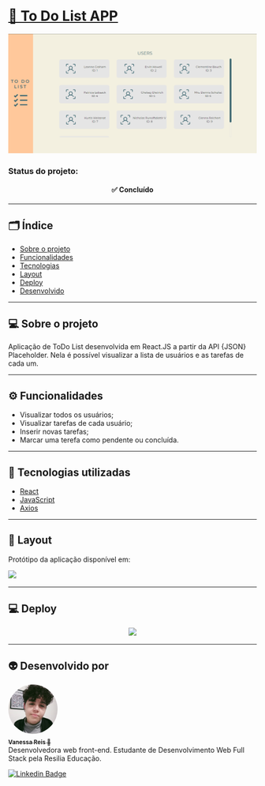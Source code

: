 # <a href="https://harmonious-cendol-c8e926.netlify.app/">🔗 To Do List APP</a>

<img src="./src/ReadMe/ToDoPrint.png">

### Status do projeto: 
<h4 align="center"> ✅ Concluído </h4>

---

## 🗂️ Índice
<!--ts-->
   * [Sobre o projeto](#💻-sobre-o-projeto)
   * [Funcionalidades](#⚙️-funcionalidades)
   * [Tecnologias](#🔧-tecnologias-utilizadas)
   * [Layout](#🎨-layout)
   * [Deploy](#💻-deploy)
   * [Desenvolvido](#👽-autora)
<!--te-->

---

## 💻 Sobre o projeto 

<p>Aplicação de ToDo List desenvolvida em React.JS a partir da API {JSON} Placeholder. Nela é possível visualizar a lista de usuários e as tarefas de cada um.</p>

---

## ⚙️ Funcionalidades
- Visualizar todos os usuários;
- Visualizar tarefas de cada usuário;
- Inserir novas tarefas;
- Marcar uma terefa como pendente ou concluída. 

---

## 🔧 Tecnologias utilizadas

- <a href="https://pt-br.reactjs.org/"> React </a>
- <a href="https://www.javascript.com/"> JavaScript </a>
- <a href="https://axios-http.com/ptbr/docs/intro"> Axios </a>

---

## 🎨 Layout

<p> Protótipo da aplicação disponível em: 

<a href="https://www.figma.com/community/file/1087845031132173801">  <img src="https://img.shields.io/badge/Figma-F24E1E?style=for-the-badge&logo=figma&logoColor=white"></a> </p>

---

## 💻 Deploy 
<p align="center">
<a href="https://harmonious-cendol-c8e926.netlify.app/"> <img src="https://img.shields.io/badge/Netlify-00C7B7?style=for-the-badge&logo=netlify&logoColor=white"></a>
</p>

---
## 👽 Desenvolvido por

<a href="https://github.com/vanessacreis">
 <img style="border-radius: 50%;" src="./src/ReadMe/Vanessa Reis.jpeg" width="100px;" alt=""/>
 <br />
 <sub><b>Vanessa Reis 🚀</b></sub></a> 
<br/>
Desenvolvedora web front-end. Estudante de Desenvolvimento Web Full Stack pela Resilia Educação.

[![Linkedin Badge](https://img.shields.io/badge/-Vanessa-blue?style=flat-square&logo=Linkedin&logoColor=white&link=https://www.linkedin.com/in/vanessacreisbh/)](https://www.linkedin.com/in/vanessacreisbh/) 